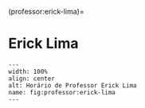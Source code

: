 (professor:erick-lima)=

# Erick Lima

```{figure} ../_static/img/professor/erick-lima.png
---
width: 100%
align: center
alt: Horário de Professor Erick Lima
name: fig:professor:erick-lima
---
```

